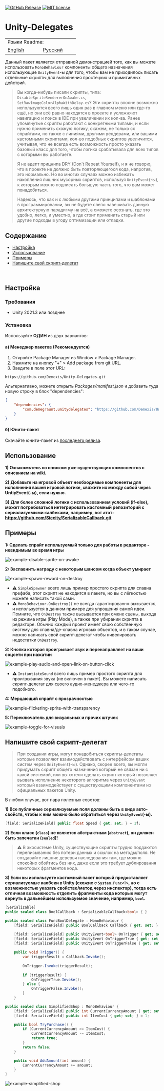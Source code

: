 [![GitHub Release](https://img.shields.io/github/v/release/Demexis/Unity-Delegates.svg)](https://github.com/Demexis/Unity-Delegates/releases/latest)
[![MIT license](https://img.shields.io/badge/license-MIT-blue.svg)](LICENSE)
# Unity-Delegates

<table>
  <tr></tr>
  <tr>
    <td colspan="3">Языки Readme:</td>
  </tr>
  <tr></tr>
  <tr>
    <td nowrap width="100">
      <a href="https://github.com/Demexis/Unity-Delegates">
        <span>English</span>
      </a>  
    </td>
    <td nowrap width="100">
      <a href="https://github.com/Demexis/Unity-Delegates/blob/main/README-RU.md">
        <span>Русский</span>
      </a>  
    </td>
  </tr>
</table>

Данный пакет является отправной демонстрацией того, как вы можете использовать `MonoBehaviour` компоненты общего назначения использующие `UnityEvent`-ы для того, чтобы вам не приходилось писать отдельные скрипты для выполнения простецких и примитивных действий.

> Вы когда-нибудь писали скрипты, типа: `DisableSpriteRendererOnAwake.cs`, `SetRawImageColorAlphaWithDelay.cs`? Эти скрипты вполне возможно используются всего лишь один раз в главном меню или где-то ещё, но они всё равно находятся в проекте и усложняют навигацию и поиск в IDE при увеличении их кол-ва. Ранее упомянутые скрипты работают с конкретными типами, и если нужно применить схожую логику, скажем, не только со спрайтами, но также с линиями, другими рендерами, или вашими кастомными скриптами, кол-во подобных скриптов увеличится, учитывая, что не всегда есть возможность просто указать базовый класс для того, чтобы логика срабатывала для всех типов с которыми вы работаете.
>
> Я не адепт прицнипа DRY (Don't Repeat Yourself), и я не говорю, что в проекте не должно быть повторяющегося кода, напротив, это нормально. Но во многих случаях можно избежать накопления лишних мусорных скриптов, используя `UnityEvent`(-ы), к которым можно подписать большую часть того, что вам может понадобиться.
>
> Надеюсь, что как и с любыми другими принципами и шаблонами в программировании, вы не будете слепо навешивать данную архитектурную парадигму на всё, а сможете осознать, где это удобно, легко, и уместно, а где стоит применить старый или другие подходы в угоду оптимизации или отладки.

## Содержание
- [Настройка](#setup)
- [Использование](#usage)
- [Примеры](#examples)
- [Напишите свой скрипт-делегат](#write-your-own-delegate-script)

<br>

## Настройка

### Требования

* Unity 2021.3 или позднее

### Установка

Используйте __ОДИН__ из двух вариантов:

#### а) Менеджер пакетов (Рекомендуется)
1. Откройте Package Manager из Window > Package Manager.
2. Нажмите на кнопку "+" > Add package from git URL.
3. Введите в поле этот URL:
```
https://github.com/Demexis/Unity-Delegates.git
```

Альтернативно, можете открыть *Packages/manifest.json* и добавить туда новую строку в блок "dependencies":

```json
{
    "dependencies": {
        "com.demegraunt.unitydelegates": "https://github.com/Demexis/Unity-Delegates.git"
    }
}
```

#### б) Юнити-пакет
Скачайте юнити-пакет из [последнего релиза](../../releases).

## Использование

__1) Ознакомьтесь со списком уже существующих компонентов с описанием на wiki.__

__2) Добавьте на игровой объект необходимые компоненты для исполнения вашей игровой логике, свяжите их между собой через UntiyEvent(-ы), если нужно.__

__3) Для более сложной логики с использованием условий (if-else), может потребоваться интегрировать кастомный репозиторий с сериализуемыми калбеками, например, вот этот: https://github.com/Siccity/SerializableCallback.git__

## Примеры
__1: Сделать спрайт используемый только для работы в редакторе - невидимым во время игры__

![example-disable-sprite-on-awake](https://github.com/user-attachments/assets/5d31c140-92eb-487b-ab2d-a8fa2470bc2e)


__2: Заспавнить награду с некоторым шансом когда объект умирает__

![example-spawn-reward-on-destroy](https://github.com/user-attachments/assets/142f5ffa-90c6-4189-993e-3188cc0f6ec0)

* ⚠️ `SimpleSpawner` всего лишь пример простого скрипта для спавна префаба, этот скрипт не находится в пакете, но вы с лёгкостью можете написать такой сами.
* ⚠️ `MonoBehaviour.OnDestroy()` не всегда гарантированно вызывается, и используется в данном примере для упрощения самой идеи. Помните, что `OnDestroy` также вызывается при смене сцены, выхода из режима игры (Play Mode), а также при убирании скрипта в редакторе. Обычно каждый проект имеет свою собственную систему для спавна/де-спавна игровых объектов, и в таком случае, можно написать свой скрипт-делегат чтобы нивелировать недостатки `OnDestroy`.


__3: Кнопка которая проигрывает звук и перенаправляет на ваши соцсети при нажатии__

![example-play-audio-and-open-link-on-button-click](https://github.com/user-attachments/assets/0be44fdc-b008-4e82-9d3c-fb01c20daae2)

* ⚠️ `InstantiateSound` всего лишь пример простого скрипта для проигрывания звука (не включен в пакет). Вы можете написать скрипт-делегат для своего аудио-менеджера или чего-то подобного.


__4: Мерцающий спрайт с прозрачностью__

![example-flickering-sprite-with-transparency](https://github.com/user-attachments/assets/877b3e0d-7475-49df-998a-7e3e4b999a98)


__5: Переключатель для визуальных и прочих штучек__

![example-toggle-for-visuals](https://github.com/user-attachments/assets/1e7e0643-c871-41c4-bebb-22b34fa3601e)


## Напишите свой скрипт-делегат

> При создании игры, могут понадобиться скрипты-делегаты которые позволяют взаимодействовать с интерфейсом ваших систем через `UnityEvent`(-ы). Однако, скорее всего, вы могли придумать скрипт общего назначения который не связан ни с какой системой, или вы хотели сделать скрипт который позволяет вызвать исполнение некоторого алгоритма через `UnityEvent` который взаимодействует с существующими компонентами из официальных пакетов Unity.

В любом случае, вот пара полезных советов:

__1) Все публичные сериализуемые поля должны быть в виде авто-свойств, чтобы к ним можно было обратиться через `UnityEvent`(-ы).__
```cs
[field: SerializeField] public float Speed { get; set; } = 1f;
```
__2) Если класс (`class`) не является абстрактным (`abstract`), он должен быть запечатан (`sealed`)!__

> ⚠️ В экосистеме Unity, существующие скрипты трудно поддаются переписыванию без потери данных и ссылок на методы/поля. Не создавайте лишние деревья наследования там, где можно спокойно обойтись без них, даже если это требует дублирования некоторых фрагментов кода.

__3) Если вы используете кастомный пакет который предоставляет сериализуемые калбеки в Unity (схожие с `System.Func<T>`, но с возможностью указать свойство/метод через инспектор), тогда есть отличная возможность отделить фрагменты кода которые могут вернуть в дальнейшем используемое значение, например, `bool`.__
```cs
[Serializable]
public sealed class BoolCallback : SerializableCallback<bool> { }
```
```cs
public sealed class FuncBoolDelegate : MonoBehaviour {
    [field: SerializeField] public BoolCallback Callback { get; set; } = new();

    [field: SerializeField] public UnityEvent<bool> OnTrigger { get; set; } = new();
    [field: SerializeField] public UnityEvent OnTriggerTrue { get; set; } = new();
    [field: SerializeField] public UnityEvent OnTriggerFalse { get; set; } = new();
    
    public void Trigger() {
        var triggerResult = Callback.Invoke();
        
        OnTrigger.Invoke(triggerResult);
        
        if (triggerResult) {
            OnTriggerTrue.Invoke();
        } else {
            OnTriggerFalse.Invoke();
        }
    }
```
```cs
public sealed class SimplifiedShop : MonoBehaviour {
    [field: SerializeField] public int CurrentCurrencyAmount { get; set; }
    [field: SerializeField] public int ItemCost { get; set; } = 1;

    public bool TryPurchase() {
        if (CurrentCurrencyAmount >= ItemCost) {
            CurrentCurrencyAmount -= ItemCost;
            return true;
        }
        return false;
    }

    public void AddAmount(int amount) {
        CurrentCurrencyAmount += amount;
    }
}
```

![example-simplified-shop](https://github.com/user-attachments/assets/a8ce15b1-11ca-4971-bc58-3a56abfc275e)
